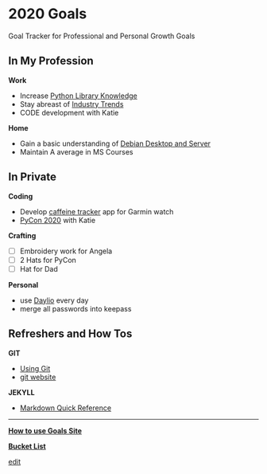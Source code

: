 # 2020 Goals
Goal Tracker for Professional and Personal Growth Goals

## In My Profession ##

**Work**

 - Increase [Python Library Knowledge](https://ch3ck3rs.github.io/Goals/2020Goals/Professional/Python-Library.html)
- Stay abreast of [Industry Trends](https://ch3ck3rs.github.io/Goals/2020Goals/Professional/Industry-Awareness.html)
- CODE development with Katie 

**Home**

- Gain a basic understanding of [Debian Desktop and Server](https://ch3ck3rs.github.io/Goals/2020Goals/Professional/Basic-Debian.html)
- Maintain A average in MS Courses


## In Private ##

**Coding**

- Develop [caffeine tracker](https://ch3ck3rs.github.io/Goals/2020Goals/Personal/Garmin-App.html) app for Garmin watch
- [PyCon 2020](https://ch3ck3rs.github.io/Goals/2020Goals/Personal/PyCon-2020.html) with Katie

**Crafting**

- [ ] Embroidery work for Angela
- [ ] 2 Hats for PyCon
- [ ] Hat for Dad

**Personal**

- use [Daylio](https://ch3ck3rs.github.io/Goals/2020Goals/Personal/Daylio.html) every day
- merge all passwords into keepass


## Refreshers and How Tos ##

**GIT** 

- [Using Git](https://ch3ck3rs.github.io/Goals/2020Goals/Professional/Using-Git.html)
- [git website](https://git-scm.com/book/en/v2/Git-Basics-Working-with-Remotes)

**JEKYLL**

- [Markdown Quick Reference](https://gist.github.com/roachhd/779fa77e9b90fe945b0c)


---

[**How to use Goals Site**](https://ch3ck3rs.github.io/Goals/How-to-use-Goals.html)


[**Bucket List**](https://ch3ck3rs.github.io/Goals/Bucket-List.html)

[edit](https://github.com/ch3ck3rs/Goals/blob/gh-pages/README.md)
